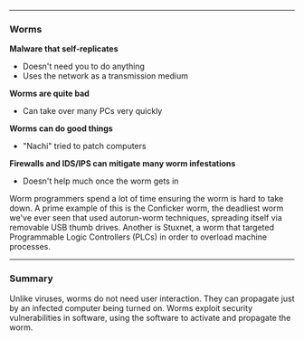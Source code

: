 - - -
### Worms
**Malware that self-replicates**
- Doesn't need you to do anything
- Uses the network as a transmission medium

**Worms are quite bad**
- Can take over many PCs very quickly

**Worms can do good things**
- "Nachi" tried to patch computers

**Firewalls and IDS/IPS can mitigate many worm infestations**
- Doesn't help much once the worm gets in

Worm programmers spend a lot of time ensuring the worm is hard to take down. A prime example of this is the Conficker worm, the deadliest worm we've ever seen that used autorun-worm techniques, spreading itself via removable USB thumb drives. Another is Stuxnet, a worm that targeted Programmable Logic Controllers (PLCs) in order to overload machine processes.

- - -
### Summary
Unlike viruses, worms do not need user interaction. They can propagate just by an infected computer being turned on. Worms exploit security vulnerabilities in software, using the software to activate and propagate the worm.